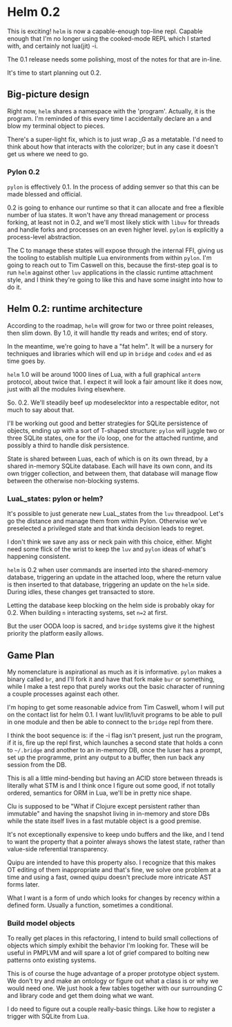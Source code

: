 # Helm 0.2


This is exciting! ``helm`` is now a capable-enough top-line repl. Capable
enough that I'm no longer using the cooked-mode REPL which I started with,
and certainly not lua(jit) -i.


The 0.1 release needs some polishing, most of the notes for that are in-line.


It's time to start planning out 0.2.


## Big-picture design

Right now, ``helm`` shares a namespace with the 'program'. Actually, it is the
program.  I'm reminded of this every time I accidentally declare an ``a`` and
blow my terminal object to pieces.


There's a super-light fix, which is to just wrap _G as a metatable.  I'd need
to think about how that interacts with the colorizer; but in any case it
doesn't get us where we need to go.


### Pylon 0.2

``pylon`` is effectively 0.1. In the process of adding semver so that this can
be made blessed and official.


0.2 is going to enhance our runtime so that it can allocate and free a
flexible number of lua states.  It won't have any thread management or process
forking, at least not in 0.2, and we'll most likely stick with ``libuv`` for
threads and handle forks and processes on an even higher level.  ``pylon`` is
explicitly a process-level abstraction.


The C to manage these states will expose through the internal FFI, giving us
the tooling to establish multiple Lua environments from within ``pylon``.
I'm going to reach out to Tim Caswell on this, because the first-step goal is
to run ``helm`` against other ``luv`` applications in the classic runtime
attachment style, and I think they're going to like this and have some
insight into how to do it.


## Helm 0.2: runtime architecture

According to the roadmap, ``helm`` will grow for two or three point releases,
then slim down.  By 1.0, it will handle tty reads and writes; end of story.


In the meantime, we're going to have a "fat helm". It will be a nursery for
techniques and libraries which will end up in ``bridge`` and ``codex`` and ``ed``
as time goes by.


``helm`` 1.0 will be around 1000 lines of Lua, with a full graphical ``anterm``
protocol, about twice that.  I expect it will look a fair amount like it does
now, just with all the modules living elsewhere.


So. 0.2. We'll steadily beef up modeselecktor into a respectable editor, not
much to say about that.


I'll be working out good and better strategies for SQLite persistence of
objects, ending up with a sort of T-shaped structure: ``pylon`` will juggle two
or three SQLite states, one for the i/o loop, one for the attached runtime,
and possibly a third to handle disk persistence.


State is shared between Luas, each of which is on its own thread, by a shared
in-memory SQLite database. Each will have its own conn, and its own trigger
collection, and between them, that database will manage flow between the
otherwise non-blocking systems.


### LuaL_states: pylon or helm?

It's possible to just generate new LuaL_states from the ``luv`` threadpool.
Let's go the distance and manage them from within Pylon.  Otherwise we've
preselected a privileged state and that kinda decision leads to regret.


I don't think we save any ass or neck pain with this choice, either.  Might
need some flick of the wrist to keep the ``luv`` and ``pylon`` ideas of what's
happening consistent.


``helm`` is 0.2 when user commands are inserted into the shared-memory
database, triggering an update in the attached loop, where the return value
is then inserted to that database, triggering an update on the ``helm`` side.
During idles, these changes get transacted to store.


Letting the database keep blocking on the helm side is probably okay for 0.2.
When building ``n`` interacting systems, set ``n=2`` at first.


But the user OODA loop is sacred, and ``bridge`` systems give it the highest
priority the platform easily allows.


## Game Plan

My nomenclature is aspirational as much as it is informative. ``pylon`` makes a
binary called ``br``, and I'll fork it and have that fork make ``bur`` or
something, while I make a test repo that purely works out the basic character
of running a couple processes against each other.


I'm hoping to get some reasonable advice from Tim Caswell, whom I will put on
the contact list for helm 0.1. I want luv/lit/luvit programs to be able to
pull in one module  and then be able to connect to the ``bridge`` repl from
there.


I think the boot sequence is: if the -i flag isn't present, just run the
program, if it is, fire up the repl first, which launches a second state
that holds a conn to ``~/.bridge`` and another to an in-memory DB, once the
luser has a prompt, set up the programme, print any output to a buffer, then
run back any session from the DB.


This is all a little mind-bending but having an ACID store between threads is
literally what STM is and I think once I figure out some good, if not totally
ordered, semantics for ORM in Lua, we'll be in pretty nice shape.


Clu is supposed to be "What if Clojure except persistent rather than immutable"
and having the snapshot living in in-memory and store DBs while the state
itself lives in a fast mutable object is a good premise.


It's not exceptionally expensive to keep undo buffers and the like, and I tend
to want the property that a pointer always shows the latest state, rather than
value-side referential transparency.


Quipu are intended to have this property also. I recognize that this makes
OT editing of them inappropriate and that's fine, we solve one problem at a
time and using a fast, owned quipu doesn't preclude more intricate AST forms
later.


What I want is a form of undo which looks for changes by recency within a
defined form. Usually a function, sometimes a conditional.


### Build model objects

To really get places in this refactoring, I intend to build small collections
of objects which simply exhibit the behavior I'm looking for.  These will be
useful in PMPLVM and will spare a lot of grief compared to bolting new
patterns onto existing systems.


This is of course the huge advantage of a proper prototype object system.
We don't try and make an ontology or figure out what a class is or why we
would need one. We just hook a few tables together with our surrounding C and
library code and get them doing what we want.


I do need to figure out a couple really-basic things.  Like how to register
a trigger with SQLite from Lua.
